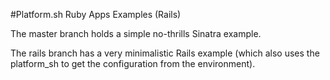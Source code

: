 #Platform.sh Ruby Apps Examples (Rails)

The master branch holds a simple no-thrills Sinatra example.

The rails branch has a very minimalistic Rails example (which also uses the platform_sh to get the configuration
from the environment).

